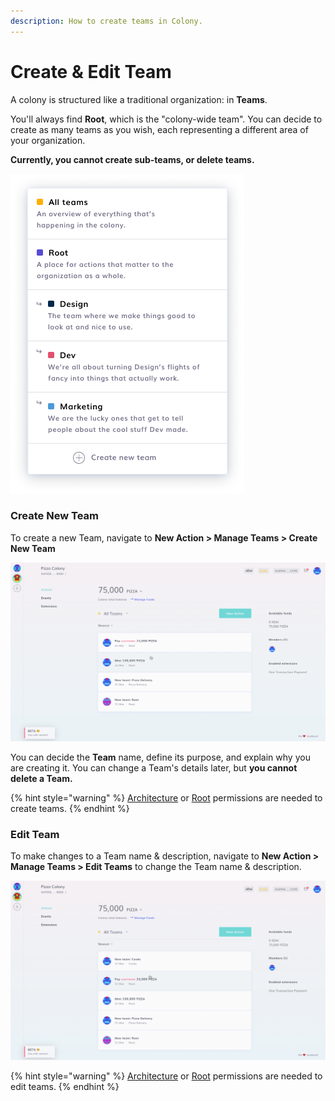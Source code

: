 ```yaml
---
description: How to create teams in Colony.
---
```


# Create & Edit Team

A colony is structured like a traditional organization: in **Teams**.

You'll always find **Root**, which is the "colony-wide team". You can decide to create as many teams as you wish, each representing a different area of your organization.

**Currently, you cannot create sub-teams, or delete teams.**

![Example of a Colony structure.](../.gitbook/assets/Domains-2-1.png)

### Create New Team

To create a new Team, navigate to **New Action > Manage Teams > Create New Team**

![How to create a new team in Colony.](../.gitbook/assets/NewTeam.gif)

You can decide the **Team** name, define its purpose, and explain why you are creating it. You can change a Team's details later, but **you cannot delete a Team.**

{% hint style="warning" %}
[Architecture](../advanced-features/permissions.md#architecture) or [Root](../advanced-features/permissions.md#root) permissions are needed to create teams.
{% endhint %}

### **Edit Team**

To make changes to a Team name & description, navigate to **New Action > Manage Teams > Edit Teams** to change the Team name & description.

![How to edit teams in Colony.](../.gitbook/assets/EditTeam.gif)

{% hint style="warning" %}
[Architecture](../advanced-features/permissions.md#architecture) or [Root](../advanced-features/permissions.md#root) permissions are needed to edit teams.
{% endhint %}
